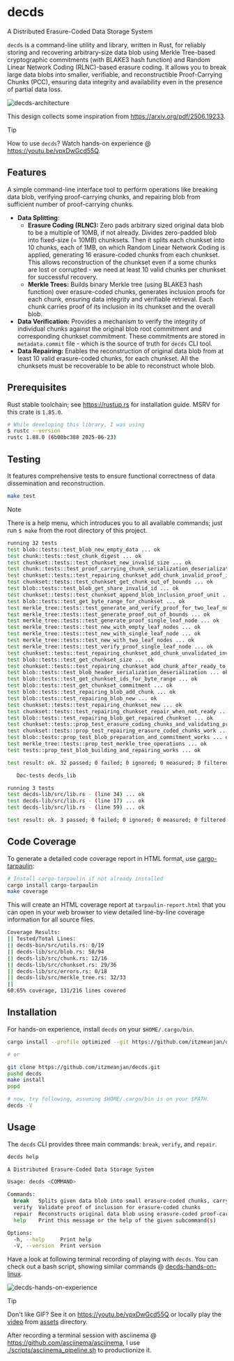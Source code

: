 # decds
A Distributed Erasure-Coded Data Storage System

`decds` is a command-line utility and library, written in Rust, for reliably storing and recovering arbitrary-size data blob using Merkle Tree-based cryptographic commitments (with BLAKE3 hash function) and Random Linear Network Coding (RLNC)-based erasure coding. It allows you to break large data blobs into smaller, verifiable, and reconstructible Proof-Carrying Chunks (PCC), ensuring data integrity and availability even in the presence of partial data loss.

![decds-architecture](./assets/decds-architecture_diagram.png)

This design collects some inspiration from https://arxiv.org/pdf/2506.19233.

> [!TIP]
> How to use `decds`? Watch hands-on experience @ https://youtu.be/vpxDwGcd55Q.

## Features
A simple command-line interface tool to perform operations like breaking data blob, verifying proof-carrying chunks, and repairing blob from sufficient number of proof-carrying chunks.

- **Data Splitting**:
  - **Erasure Coding (RLNC):** Zero pads arbitrary sized original data blob to be a multiple of 10MB, if not already. Divides zero-padded blob into fixed-size (= 10MB) chunksets. Then it splits each chunkset into 10 chunks, each of 1MB, on which Random Linear Network Coding is applied, generating 16 erasure-coded chunks from each chunkset. This allows reconstruction of the chunkset even if a some chunks are lost or corrupted - we need at least 10 valid chunks per chunkset for successful recovery.
  - **Merkle Trees:** Builds binary Merkle tree (using BLAKE3 hash function) over erasure-coded chunks, generates inclusion proofs for each chunk, ensuring data integrity and verifiable retrieval. Each chunk carries proof of its inclusion in its chunkset and the overall blob.
- **Data Verification:** Provides a mechanism to verify the integrity of individual chunks against the original blob root commitment and corresponding chunkset commitment. These commitments are stored in `metadata.commit` file - which is the source of truth for `decds` CLI tool.
- **Data Repairing:** Enables the reconstruction of original data blob from at least 10 valid erasure-coded chunks, for each chunkset. All the chunksets must be recoverable to be able to reconstruct whole blob.

## Prerequisites
Rust stable toolchain; see https://rustup.rs for installation guide. MSRV for this crate is `1.85.0`.

```bash
# While developing this library, I was using
$ rustc --version
rustc 1.88.0 (6b00bc388 2025-06-23)
```

## Testing
It features comprehensive tests to ensure functional correctness of data dissemination and reconstruction.

```bash
make test
```

> [!NOTE]
> There is a help menu, which introduces you to all available commands; just run `$ make` from the root directory of this project.

```bash
running 32 tests
test blob::tests::test_blob_new_empty_data ... ok
test chunk::tests::test_chunk_digest ... ok
test chunkset::tests::test_chunkset_new_invalid_size ... ok
test chunk::tests::test_proof_carrying_chunk_serialization_deserialization ... ok
test chunkset::tests::test_repairing_chunkset_add_chunk_invalid_proof_in_chunk ... ok
test chunkset::tests::test_chunkset_get_chunk_out_of_bounds ... ok
test blob::tests::test_blob_get_share_invalid_id ... ok
test chunkset::tests::test_chunkset_append_blob_inclusion_proof_unit ... ok
test blob::tests::test_get_byte_range_for_chunkset ... ok
test merkle_tree::tests::test_generate_and_verify_proof_for_two_leaf_nodes ... ok
test merkle_tree::tests::test_generate_proof_out_of_bounds ... ok
test merkle_tree::tests::test_generate_proof_single_leaf_node ... ok
test merkle_tree::tests::test_new_with_empty_leaf_nodes ... ok
test merkle_tree::tests::test_new_with_single_leaf_node ... ok
test merkle_tree::tests::test_new_with_two_leaf_nodes ... ok
test merkle_tree::tests::test_verify_proof_single_leaf_node ... ok
test chunkset::tests::test_repairing_chunkset_add_chunk_unvalidated_invalid_chunk_metadata ... ok
test blob::tests::test_get_chunkset_size ... ok
test chunkset::tests::test_repairing_chunkset_add_chunk_after_ready_to_repair ... ok
test blob::tests::test_blob_header_serialization_deserialization ... ok
test blob::tests::test_get_chunkset_ids_for_byte_range ... ok
test blob::tests::test_get_chunkset_commitment ... ok
test blob::tests::test_repairing_blob_add_chunk ... ok
test blob::tests::test_repairing_blob_new ... ok
test chunkset::tests::test_repairing_chunkset_new ... ok
test chunkset::tests::test_repairing_chunkset_repair_when_not_ready ... ok
test blob::tests::test_repairing_blob_get_repaired_chunkset ... ok
test chunkset::tests::prop_test_erasure_coding_chunks_and_validating_proofs_work ... ok
test chunkset::tests::prop_test_repairing_erasure_coded_chunks_work ... ok
test blob::tests::prop_test_blob_preparation_and_commitment_works ... ok
test merkle_tree::tests::prop_test_merkle_tree_operations ... ok
test tests::prop_test_blob_building_and_repairing_works ... ok

test result: ok. 32 passed; 0 failed; 0 ignored; 0 measured; 0 filtered out; finished in 60.66s

   Doc-tests decds_lib

running 3 tests
test decds-lib/src/lib.rs - (line 34) ... ok
test decds-lib/src/lib.rs - (line 17) ... ok
test decds-lib/src/lib.rs - (line 59) ... ok

test result: ok. 3 passed; 0 failed; 0 ignored; 0 measured; 0 filtered out; finished in 3.71s
```

## Code Coverage
To generate a detailed code coverage report in HTML format, use [cargo-tarpaulin](https://github.com/xd009642/tarpaulin):

```bash
# Install cargo-tarpaulin if not already installed
cargo install cargo-tarpaulin
make coverage
```

This will create an HTML coverage report at `tarpaulin-report.html` that you can open in your web browser to view detailed line-by-line coverage information for all source files.

```bash
Coverage Results:
|| Tested/Total Lines:
|| decds-bin/src/utils.rs: 0/19
|| decds-lib/src/blob.rs: 58/94
|| decds-lib/src/chunk.rs: 12/16
|| decds-lib/src/chunkset.rs: 29/36
|| decds-lib/src/errors.rs: 0/18
|| decds-lib/src/merkle_tree.rs: 32/33
|| 
60.65% coverage, 131/216 lines covered
```

## Installation
For hands-on experience, install `decds` on your `$HOME/.cargo/bin`.

```bash
cargo install --profile optimized --git https://github.com/itzmeanjan/decds.git --locked

# or

git clone https://github.com/itzmeanjan/decds.git
pushd decds
make install
popd

# now, try following, assuming $HOME/.cargo/bin is on your $PATH.
decds -V
```

## Usage
The `decds` CLI provides three main commands: `break`, `verify`, and `repair`.

```bash
decds help
```

```bash
A Distributed Erasure-Coded Data Storage System

Usage: decds <COMMAND>

Commands:
  break   Splits given data blob into small erasure-coded chunks, carrying proof of inclusion
  verify  Validate proof of inclusion for erasure-coded chunks
  repair  Reconstructs original data blob using erasure-coded proof-carrying chunks
  help    Print this message or the help of the given subcommand(s)

Options:
  -h, --help     Print help
  -V, --version  Print version
```

Have a look at following terminal recording of playing with `decds`. You can check out a bash script, showing similar commands @ [decds-hands-on-linux](./scripts/test_decds_on_linux.sh).

![decds-hands-on-experience](./assets/decds-hands-on-experience.gif)

> [!TIP]
> Don't like GIF? See it on https://youtu.be/vpxDwGcd55Q or locally play the [video](./assets/decds-hands-on-experience.mp4) from [assets](./assets) directory.

After recording a terminal session with asciinema @ https://github.com/asciinema/asciinema, I use [./scripts/asciinema_pipeline.sh](./scripts/asciinema_pipeline.sh) to productionize it.

